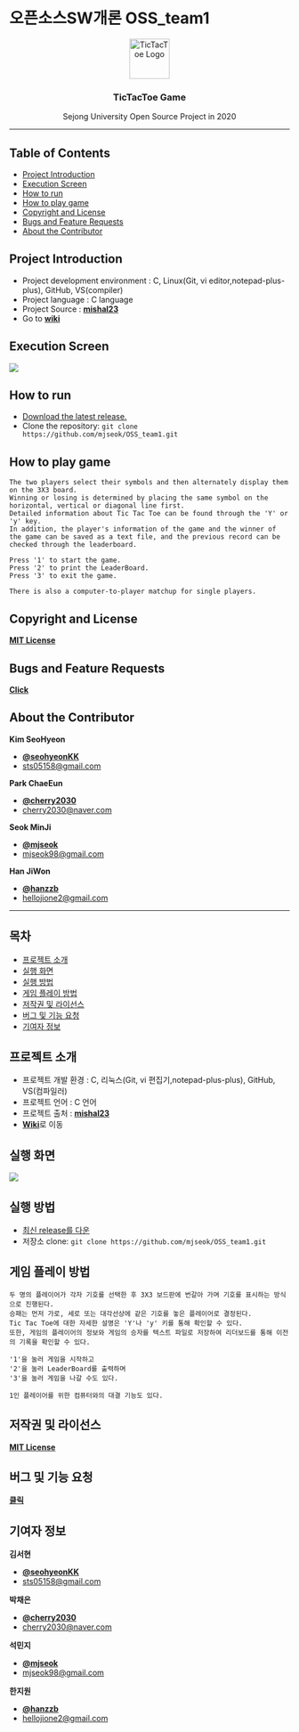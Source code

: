 # 오픈소스SW개론 OSS_team1

<p align="center">
  <a href="https://github.com/mjseok/OSS_team1">
    <img src="https://user-images.githubusercontent.com/46713032/83439862-e3a07600-a47e-11ea-84c7-2100dcfd9887.png" alt="TicTacToe Logo" width="72" height="72">
  </a>
</p>

<h3 align="center">TicTacToe Game</h3>

<p align="center">
  Sejong University Open Source Project in 2020
</p>
   
    
* * *


## Table of Contents

- [Project Introduction](#Project-Introduction)
- [Execution Screen](#Execution-Screen)
- [How to run](#How-to-run)
- [How to play game](#How-to-play-game)
- [Copyright and License](#Copyright-and-License)
- [Bugs and Feature Requests](#Bugs-and-Feature-Requests)
- [About the Contributor](#About-the-Contributor)

   
## Project Introduction

- Project development environment : C, Linux(Git, vi editor,notepad-plus-plus), GitHub, VS(compiler)
- Project language : C language   
- Project Source : [**mishal23**](https://github.com/mishal23/Tic-Tac-Toe)   
- Go to [**wiki**](https://github.com/mjseok/OSS_team1/wiki)    

   
## Execution Screen

![](https://raw.githubusercontent.com/mjseok/OSS_team1/master/gif_file/executescreen.gif)



## How to run

- [Download the latest release.](https://github.com/mjseok/OSS_team1/archive/master.zip)
- Clone the repository: `git clone https://github.com/mjseok/OSS_team1.git`


## How to play game

```
The two players select their symbols and then alternately display them on the 3X3 board.
Winning or losing is determined by placing the same symbol on the horizontal, vertical or diagonal line first.
Detailed information about Tic Tac Toe can be found through the 'Y' or 'y' key.
In addition, the player's information of the game and the winner of the game can be saved as a text file, and the previous record can be checked through the leaderboard.

Press '1' to start the game.
Press '2' to print the LeaderBoard.
Press '3' to exit the game.

There is also a computer-to-player matchup for single players.
```


## Copyright and License

[**MIT License**](https://github.com/mjseok/OSS_team1/blob/master/LICENSE)


## Bugs and Feature Requests

[**Click**](https://github.com/mjseok/OSS_team1/issues)
   
   
## About the Contributor

**Kim SeoHyeon**

- [**@seohyeonKK**](https://github.com/seohyeonKK)   
- <sts05158@gmail.com>   


**Park ChaeEun**

- [**@cherry2030**](https://github.com/cherry2030)   
- <cherry2030@naver.com>   

**Seok MinJi**

- [**@mjseok**](https://github.com/mjseok)   
- <mjseok98@gmail.com>   

**Han JiWon**
- [**@hanzzb**](https://github.com/hanzzbk)   
- <hellojione2@gmail.com>   



* * *



## 목차

- [프로젝트 소개](#프로젝트-소개)
- [실행 화면](#실행-화면)
- [실행 방법](#실행-방법)
- [게임 플레이 방법](#게임-플레이-방법)
- [저작권 및 라이선스](#저작권-및-라이선스)
- [버그 및 기능 요청](#버그-및-기능-요청)
- [기여자 정보](#기여자-정보)


## 프로젝트 소개

- 프로젝트 개발 환경 : C, 리눅스(Git, vi 편집기,notepad-plus-plus), GitHub, VS(컴파일러)      
- 프로젝트 언어 : C 언어   
- 프로젝트 출처 : [**mishal23**](https://github.com/mishal23/Tic-Tac-Toe)   
- [**Wiki**](https://github.com/mjseok/OSS_team1/wiki)로 이동    


## 실행 화면

![](https://raw.githubusercontent.com/mjseok/OSS_team1/master/gif_file/executescreen.gif)



## 실행 방법

- [최신 release를 다운](https://github.com/mjseok/OSS_team1/archive/master.zip)
- 저장소 clone: `git clone https://github.com/mjseok/OSS_team1.git`


## 게임 플레이 방법

```
두 명의 플레이어가 각자 기호를 선택한 후 3X3 보드판에 번갈아 가며 기호를 표시하는 방식으로 진행된다.
승패는 먼저 가로, 세로 또는 대각선상에 같은 기호를 놓은 플레이어로 결정된다.
Tic Tac Toe에 대한 자세한 설명은 'Y'나 'y' 키를 통해 확인할 수 있다.
또한, 게임의 플레이어의 정보와 게임의 승자를 텍스트 파일로 저장하여 리더보드를 통해 이전의 기록을 확인할 수 있다.

'1'을 눌러 게임을 시작하고
'2'을 눌러 LeaderBoard를 출력하며
'3'을 눌러 게임을 나갈 수도 있다.

1인 플레이어를 위한 컴퓨터와의 대결 기능도 있다.
```


## 저작권 및 라이선스

[**MIT License**](https://github.com/mjseok/OSS_team1/blob/master/LICENSE)


## 버그 및 기능 요청

[**클릭**](https://github.com/mjseok/OSS_team1/issues)


## 기여자 정보

**김서현**

- [**@seohyeonKK**](https://github.com/seohyeonKK)   
- <sts05158@gmail.com>

**박채은**

- [**@cherry2030**](https://github.com/cherry2030)   
- <cherry2030@naver.com>   

**석민지**

- [**@mjseok**](https://github.com/mjseok)   
- <mjseok98@gmail.com>   

**한지원**
- [**@hanzzb**](https://github.com/hanzzbk)   
- <hellojione2@gmail.com>   
